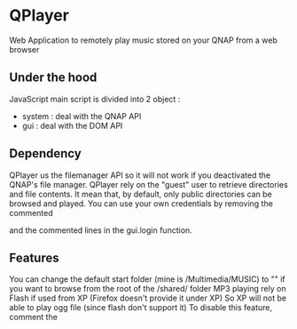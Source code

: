 QPlayer
=======

Web Application to remotely play music stored on your QNAP from a web browser

Under the hood
--------------------
JavaScript main script is divided into 2 object :
* system : deal with the QNAP API
* gui : deal with the DOM API

Dependency
--------------------
QPlayer us the filemanager API so it will not work if you deactivated the QNAP's file manager.
QPlayer rely on the "guest" user to retrieve directories and file contents.
It mean that, by default, only public directories can be browsed and played.
You can use your own credentials by removing the commented <form> and the commented lines in the gui.login function.

Features
------------
You can change the default start folder (mine is /Multimedia/MUSIC) to "" if you want to browse from the root of the /shared/ folder
MP3 playing rely on Flash if used from XP (Firefox doesn't provide it under XP)
So XP will not be able to play ogg file (since flash don't support it)
To disable this feature, comment the <script src="flash.js"> from the .html
Responsive browsing :
* italic : loading
* bold : selected

Playback systems
--------------------------
* pure shuffle : shuffle the whole root folder
* available shuffle : shuffle from opened folder
* next : play the next file in the current folder (no subfolder !)
* none : do nothing

Hash Driven Navigation
-------------------------------
files and directories are just <a href="#path">
so you can : 
* send a link to the currently played file by copy/pasting the current URL
* changing the URL lead to a view change (to match the URL's path)
It mean :
* It's possible to bookmark send throught mail/IM the currently played file/folder
* play the previous/next file by using the browser buttons

TODO
-------
* store the mode into localstorage
* if expired token : re-log automatically
* Use the filename extension to switch between flash and html5
* User a JS decoder (MadJS) or a Flash/HTML5 glue lib
* display warnings in a popup (and not in the console)

